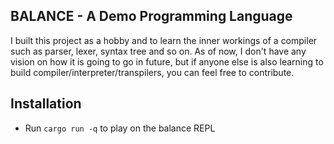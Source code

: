 ## BALANCE - A Demo Programming Language

I built this project as a hobby and to learn the inner workings of a compiler such as parser, lexer, syntax tree and so on.
As of now, I don't have any vision on how it is going to go in future, but if anyone else is also learning to build compiler/interpreter/transpilers, you can feel free to contribute.

## Installation

- Run `cargo run -q` to play on the balance REPL
